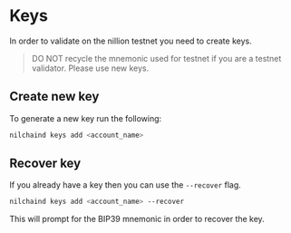 # Keys

In order to validate on the nillion testnet you need to create keys.

> DO NOT recycle the mnemonic used for testnet if you are a testnet validator. Please use new keys.

## Create new key

To generate a new key run the following:

```bash
nilchaind keys add <account_name>
```

## Recover key

If you already have a key then you can use the `--recover` flag.

```bash
nilchaind keys add <account_name> --recover
```

This will prompt for the BIP39 mnemonic in order to recover the key.
